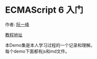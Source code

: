 # ECMAScript 6 入门
作者: [阮一峰](www.ruanyifeng.com)  

[教程地址](es6.ruanyifeng.com)  

本Demo集是本人学习过程的一个记录和理解。  
每个demo下面都有js和md文件。